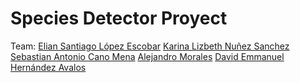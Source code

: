 # Species Detector Proyect

Team:
[Elian Santiago López Escobar](https://github.com/ElianSanti)
[Karina Lizbeth Nuñez Sanchez](https://github.com/KariNuSanchez)
[Sebastian Antonio Cano Mena](https://github.com/SebastianCanoMena)
[Alejandro Morales](https://github.com/AlejandroMorales-s)
[David Emmanuel Hernández Avalos]()
